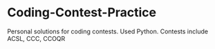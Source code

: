 # Coding-Contest-Practice

Personal solutions for coding contests. Used Python.
Contests include ACSL, CCC, CCOQR
